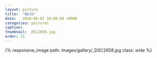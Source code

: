```yaml
---
layout: picture
title:  "Beth"
date:   2020-06-07 10:00:00 +0000
categories: pictures
caption: 
thumbnail: _DSC2658.jpg
order: 31
---
```

{% responsive_image path: images/gallery/_DSC2658.jpg class: wide %}
